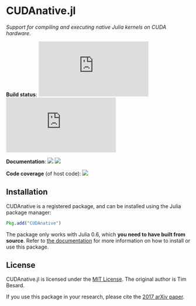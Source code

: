 CUDAnative.jl
=============

*Support for compiling and executing native Julia kernels on CUDA hardware.*

**Build status**: [![][buildbot-julia06-img]][buildbot-julia06-url] [![][buildbot-juliadev-img]][buildbot-juliadev-url]

**Documentation**: [![][docs-stable-img]][docs-stable-url] [![][docs-latest-img]][docs-latest-url]

**Code coverage** (of host code): [![][coverage-img]][coverage-url]

[buildbot-julia06-img]: http://ci.maleadt.net/shields/build.php?builder=CUDAnative-julia06-x86-64bit&name=julia%200.6
[buildbot-julia06-url]: http://ci.maleadt.net/shields/url.php?builder=CUDAnative-julia06-x86-64bit
[buildbot-juliadev-img]: http://ci.maleadt.net/shields/build.php?builder=CUDAnative-juliadev-x86-64bit&name=julia%20dev
[buildbot-juliadev-url]: http://ci.maleadt.net/shields/url.php?builder=CUDAnative-juliadev-x86-64bit

[docs-stable-img]: https://img.shields.io/badge/docs-stable-blue.svg
[docs-stable-url]: http://juliagpu.github.io/CUDAnative.jl/stable
[docs-latest-img]: https://img.shields.io/badge/docs-latest-blue.svg
[docs-latest-url]: http://juliagpu.github.io/CUDAnative.jl/latest

[coverage-img]: https://codecov.io/gh/JuliaGPU/CUDAnative.jl/coverage.svg
[coverage-url]: https://codecov.io/gh/JuliaGPU/CUDAnative.jl


Installation
------------

CUDAnative is a registered package, and can be installed using the Julia package manager:

```julia
Pkg.add("CUDAnative")
```

The package only works with Julia 0.6, which **you need to have built from source**. Refer
to [the documentation][docs-stable-url] for more information on how to install or use this
package.


License
-------

CUDAnative.jl is licensed under the [MIT License](LICENSE.md). The original author is Tim Besard.

If you use this package in your research, please cite the [2017 arXiv paper](https://arxiv.org/abs/1712.03112).
